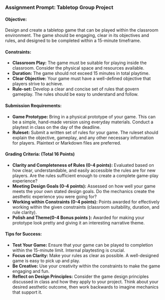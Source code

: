 ### Assignment Prompt: Tabletop Group Project

#### Objective:
Design and create a tabletop game that can be played within the classroom environment. The game should be engaging, clear in its objectives and rules, and designed to be completed within a 15-minute timeframe.

#### Constraints:
- **Classroom Play:** The game must be suitable for playing inside the classroom. Consider the physical space and resources available.
- **Duration:** The game should not exceed 15 minutes in total playtime.
- **Clear Objective:** Your game must have a well-defined objective that players strive to achieve.
- **Rule-set:** Develop a clear and concise set of rules that govern gameplay. The rules should be easy to understand and follow.

#### Submission Requirements:
- **Game Prototype:** Bring in a physical prototype of your game. This can be a simple, hand-made version using everyday materials. Conduct a playtest in class on the day of the deadline.
- **Ruleset:** Submit a written set of rules for your game. The ruleset should explain the objective, gameplay, and any other necessary information for players. Plaintext or Markdown files are preferred.

#### Grading Criteria: (Total 16 Points)
<!-- - **Submission (4 points):** Points are awarded for playtesting a game prototype and submitting a ruleset. -->
- **Clarity and Completeness of Rules (0-4 points):** Evaluated based on how clear, understandable, and easily accessible the rules are for new players. Are the rules sufficient enough to create a complete game-play experience?
- **Meeting Design Goals (0-4 points):** Assessed on how well your game meets the your own stated design goals. Do the mechanics create the aesthetic experience you were going for?
- **Working within Constraints (0-4 points):** Points awarded for effectively working within the given constraints (classroom suitability, duration, and rule clarity).
- **Polish and Theme(0-4 Bonus points ):** Awarded for making your prototype look pretty and giving it an interesting narrative theme.

#### Tips for Success:
- **Test Your Game:** Ensure that your game can be played to completion within the 15-minute limit. Internal playtesting is crucial.
- **Focus on Clarity:** Make your rules as clear as possible. A well-designed game is easy to pick up and play.
- **Be Creative:** Use your creativity within the constraints to make the game engaging and fun.
- **Reflect on Design Principles:** Consider the game design principles discussed in class and how they apply to your project. Think about your desired aesthetic outcome, then work backwards to imagine mechanics that support it.
